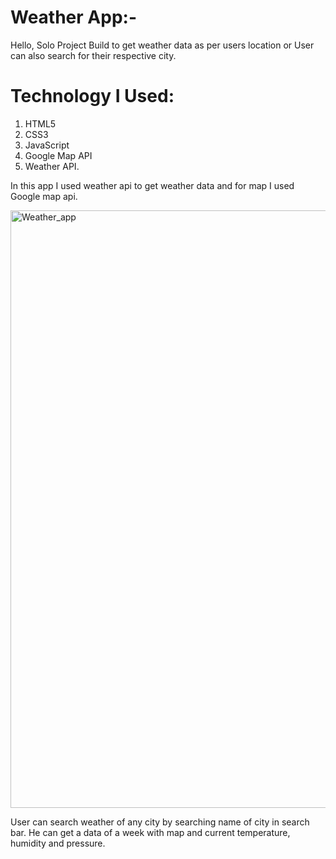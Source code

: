 # Weather App:-
Hello,
Solo Project Build to get weather data as per users location or User can also search for their respective city.

# Technology I Used:
1. HTML5
2. CSS3
3. JavaScript
4. Google Map API
5. Weather API.

In this app I used weather api to get weather data and for map I used Google map api. 

<img width="956" alt="Weather_app" src="https://user-images.githubusercontent.com/90402894/165905759-ae8c05bd-fe7b-45a5-becd-2b88d373d4bc.png">

User can search weather of any city by searching name of city in search bar.
He can get a data of a week with map and current temperature, humidity and pressure.



